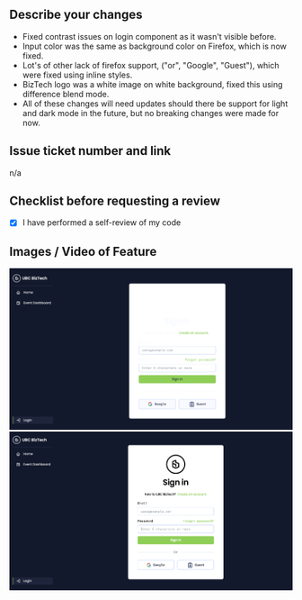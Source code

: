 ## Describe your changes
- Fixed contrast issues on login component as it wasn't visible before.
- Input color was the same as background color on Firefox, which is now fixed.
- Lot's of other lack of firefox support, ("or", "Google", "Guest"), which were fixed using inline styles.
- BizTech logo was a white image on white background, fixed this using difference blend mode.
- All of these changes will need updates should there be support for light and dark mode in the future, but no breaking changes were made for now.

## Issue ticket number and link
n/a

## Checklist before requesting a review
- [x] I have performed a self-review of my code

## Images / Video of Feature
![Before changes](before.png)
![After changes](after.png)